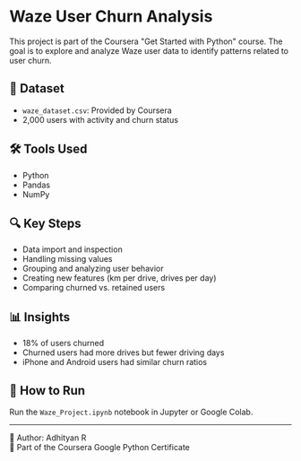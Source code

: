 # Waze User Churn Analysis

This project is part of the Coursera "Get Started with Python" course. The goal is to explore and analyze Waze user data to identify patterns related to user churn.

## 📁 Dataset
- `waze_dataset.csv`: Provided by Coursera
- 2,000 users with activity and churn status

## 🛠️ Tools Used
- Python
- Pandas
- NumPy

## 🔍 Key Steps
- Data import and inspection
- Handling missing values
- Grouping and analyzing user behavior
- Creating new features (km per drive, drives per day)
- Comparing churned vs. retained users

## 📊 Insights
- 18% of users churned
- Churned users had more drives but fewer driving days
- iPhone and Android users had similar churn ratios

## 📌 How to Run
Run the `Waze_Project.ipynb` notebook in Jupyter or Google Colab.

---

👤 Author: Adhityan R  
🧠 Part of the Coursera Google Python Certificate
